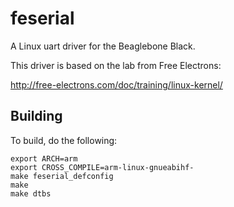 # feserial
A Linux uart driver for the Beaglebone Black.

This driver is based on the lab from Free Electrons:

http://free-electrons.com/doc/training/linux-kernel/

## Building
To build, do the following:
```
export ARCH=arm
export CROSS_COMPILE=arm-linux-gnueabihf-
make feserial_defconfig
make
make dtbs
```
